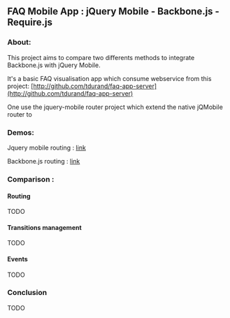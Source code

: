 ## FAQ Mobile App : jQuery Mobile - Backbone.js - Require.js

### About:

This project aims to compare two differents methods to integrate Backbone.js with jQuery Mobile.

It's a basic FAQ visualisation app which consume webservice from this project: [http://github.com/tdurand/faq-app-server](http://github.com/tdurand/faq-app-server)

One use the jquery-mobile router project which extend the native jQMobile router to 

### Demos:

Jquery mobile routing : [link](http://tdurand.github.com/faq-app-client-mobile-comparison/jquery-mobile-router/)

Backbone.js routing : [link](http://tdurand.github.com/faq-app-client-mobile-comparison/backbone-routing/)

### Comparison :

#### Routing

TODO

#### Transitions management

TODO

#### Events 

TODO

### Conclusion

TODO